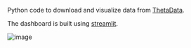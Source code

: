 Python code to download and visualize data from [ThetaData](https://www.thetadata.net/).

The dashboard is built using [streamlit](https://streamlit.io/).

![image](https://github.com/dharmatech/thetadata.py/assets/20816/830a0a93-a86a-42c0-aa2b-5829d638bcd4)
